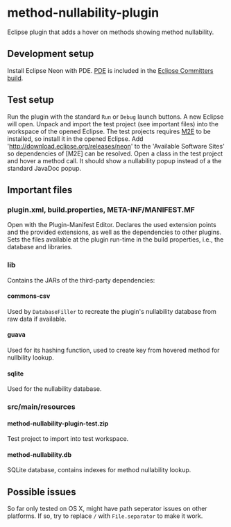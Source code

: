 # method-nullability-plugin

Eclipse plugin that adds a hover on methods showing method nullability.

## Development setup

Install Eclipse Neon with PDE.
[PDE](http://www.eclipse.org/pde/) is included in the [Eclipse Committers build](http://www.eclipse.org/downloads/packages/eclipse-ide-eclipse-committers/neon2).

## Test setup

Run the plugin with the standard `Run` or `Debug` launch buttons.
A new Eclipse will open.
Unpack and import the test project (see important files) into the workspace of the opened Eclipse.
The test projects requires [M2E](http://www.eclipse.org/m2e/index.html) to be installed, so install it in the opened Eclipse. Add 'http://download.eclipse.org/releases/neon' to the 'Available Software Sites' so dependencies of [M2E] can be resolved. 
Open a class in the test project and hover a method call.
It should show a nullability popup instead of a the standard JavaDoc popup.

## Important files

### plugin.xml, build.properties, META-INF/MANIFEST.MF

Open with the Plugin-Manifest Editor.
Declares the used extension points and the provided extensions, as well as the dependencies to other plugins.
Sets the files available at the plugin run-time in the build properties, i.e., the database and libraries.

### lib

Contains the JARs of the third-party dependencies:

#### commons-csv

Used by `DatabaseFiller` to recreate the plugin's nullability database from raw data if available.

#### guava

Used for its hashing function, used to create key from hovered method for nullbility lookup.

#### sqlite

Used for the nullability database.

### src/main/resources

#### method-nullability-plugin-test.zip

Test project to import into test workspace.

#### method-nullability.db

SQLite database, contains indexes for method nullability lookup.

## Possible issues

So far only tested on OS X, might have path seperator issues on other platforms.
If so, try to replace `/` with `File.separator` to make it work.
